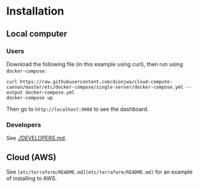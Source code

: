 # Installation

## Local computer

### Users

Download the following file (in this example using curl), then run using `docker-compose`:

	curl https://raw.githubusercontent.com/dionjwa/cloud-compute-cannon/master/etc/docker-compose/single-server/docker-compose.yml --output docker-compose.yml
	docker-compose up

Then go to `http://localhost:9000` to see the dashboard.

### Developers

See [./DEVELOPERS.md](./DEVELOPERS.md).

## Cloud (AWS)

See `[etc/terraform/README.md](etc/terraform/README.md)` for an example of installing to AWS.
